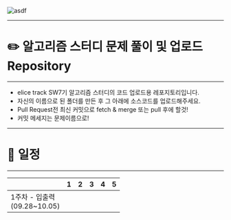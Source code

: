 ![asdf](https://github.com/ChoiYeoJin/Algorithm-Study/assets/17807025/dd0767a8-c278-4595-8763-e6a1076934ac)
***
# ✏️ 알고리즘 스터디 문제 풀이 및 업로드 Repository
-----
- elice track SW7기 알고리즘 스터디의 코드 업로드용 레포지토리입니다.
- 자신의 이름으로 된 폴더를 만든 후 그 아래에 소스코드를 업로드해주세요.
- Pull Request전 최신 커밋으로 fetch & merge 또는 pull 후에 할것!
- 커밋 메세지는 문제이름으로!
***
# 📅 일정
-----
||1|2|3|4|5|
|-|-|-|-|-|-|
|1주차 - 입출력<br>(09.28~10.05)|  |  |  |  |  |
